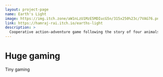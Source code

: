 ```yaml
---
layout: project-page
name: Earth's Light
image: https://img.itch.zone/aW1nLzU1MzE5MDIucG5n/315x250%23c/7VAG76.png
link: https://hamraj-rai.itch.io/earths-light
description: >
  Cooperative action-adventure game following the story of four animals and their journey to save their ecosystems.
---
```


# Huge gaming

Tiny gaming
